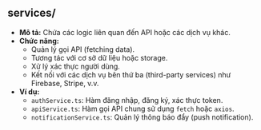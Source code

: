## services/

- **Mô tả:** Chứa các logic liên quan đến API hoặc các dịch vụ khác.
- **Chức năng:**
  - Quản lý gọi API (fetching data).
  - Tương tác với cơ sở dữ liệu hoặc storage.
  - Xử lý xác thực người dùng.
  - Kết nối với các dịch vụ bên thứ ba (third-party services) như Firebase, Stripe, v.v.
- **Ví dụ:**
  - `authService.ts`: Hàm đăng nhập, đăng ký, xác thực token.
  - `apiService.ts`: Hàm gọi API chung sử dụng `fetch` hoặc `axios`.
  - `notificationService.ts`: Quản lý thông báo đẩy (push notification).
